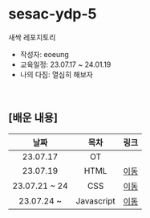 # sesac-ydp-5

새싹 레포지토리

- 작성자: eoeung
- 교육일정: 23.07.17 ~ 24.01.19
- 나의 다짐: 열심히 해보자

<br>

## [배운 내용]

|     날짜      |    목차    |          링크          |
| :-----------: | :--------: | :--------------------: |
|   23.07.17    |     OT     |                        |
|   23.07.19    |    HTML    |    [이동](02.html/)    |
| 23.07.21 ~ 24 |    CSS     |    [이동](03.css/)     |
|  23.07.24 ~   | Javascript | [이동](04.javascript/) |
